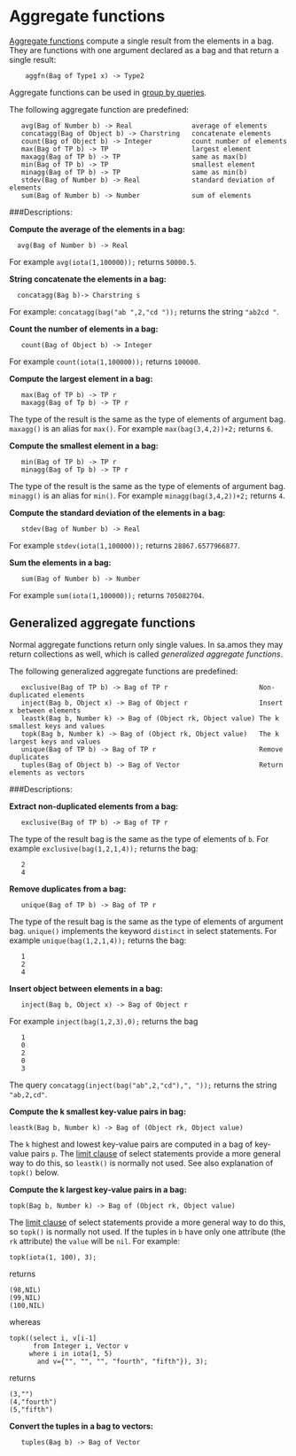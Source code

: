 # Aggregate functions

[Aggregate functions](../amosql/queries.md#aggregate-function) compute
a single result from the elements in a bag. They are functions with
one argument declared as a bag and that return a single result:
```
    aggfn(Bag of Type1 x) -> Type2
```

Aggregate functions can be used in [group by queries](../amosql/queries.md#group-by).

The following aggregate function are predefined:
```
   avg(Bag of Number b) -> Real               average of elements
   concatagg(Bag of Object b) -> Charstring   concatenate elements
   count(Bag of Object b) -> Integer          count number of elements
   max(Bag of TP b) -> TP                     largest element
   maxagg(Bag of TP b) -> TP                  same as max(b)
   min(Bag of TP b) -> TP                     smallest element
   minagg(Bag of TP b) -> TP                  same as min(b)
   stdev(Bag of Number b) -> Real             standard deviation of elements
   sum(Bag of Number b) -> Number             sum of elements
```

###Descriptions:

__Compute the average of the elements in a bag:__
```
  avg(Bag of Number b) -> Real
```
For example `avg(iota(1,100000));` returns `50000.5`.

__String concatenate the elements in a bag:__
```
  concatagg(Bag b)-> Charstring s
```
For example:
`concatagg(bag("ab ",2,"cd "));` returns the string `"ab2cd "`.

__Count the number of elements in a bag:__
```
   count(Bag of Object b) -> Integer
```
For example `count(iota(1,100000));` returns `100000`.

__Compute the largest element in a bag:__
```
   max(Bag of TP b) -> TP r
   maxagg(Bag of Tp b) -> TP r 
```
The type of the result is the same as the type of elements of argument bag. `maxagg()` is an alias for `max()`.
For example `max(bag(3,4,2))+2;` returns `6`.

__Compute the smallest element in a bag:__  
```
   min(Bag of TP b) -> TP r
   minagg(Bag of Tp b) -> TP r
```
The type of the result is the
same as the type of elements of argument bag.  `minagg()` is an alias
for `min()`. For example `minagg(bag(3,4,2))+2;` returns `4`.

__Compute the standard deviation of the elements in a bag:__
```
   stdev(Bag of Number b) -> Real
```
For example `stdev(iota(1,100000));` returns `28867.6577966877`.

__Sum the elements in a bag:__
```
   sum(Bag of Number b) -> Number
```
For example `sum(iota(1,100000));` returns `705082704`.

## Generalized aggregate functions

Normal aggregate functions return only single values. In sa.amos they
may return collections as well, which is called *generalized aggregate
functions*.

The following generalized aggregate functions are predefined:
```
   exclusive(Bag of TP b) -> Bag of TP r                       Non-duplicated elements
   inject(Bag b, Object x) -> Bag of Object r                  Insert x between elements
   leastk(Bag b, Number k) -> Bag of (Object rk, Object value) The k smallest keys and values
   topk(Bag b, Number k) -> Bag of (Object rk, Object value)   The k largest keys and values
   unique(Bag of TP b) -> Bag of TP r                          Remove duplicates
   tuples(Bag of Object b) -> Bag of Vector                    Return elements as vectors
```

###Descriptions:

__Extract non-duplicated elements from a bag:__
```
   exclusive(Bag of TP b) -> Bag of TP r
```
The type of the result bag is the same as the type of elements of `b`. 
For example `exclusive(bag(1,2,1,4));` returns the bag:
```
   2
   4
```

__Remove duplicates from a bag:__
```
   unique(Bag of TP b) -> Bag of TP r
```
The type of the result bag is the same as the type of elements of argument bag.
`unique()` implements the keyword `distinct` in select statements.
For example `unique(bag(1,2,1,4));` returns the bag:
```
   1
   2
   4
```

__Insert object between elements in a bag:__
```
   inject(Bag b, Object x) -> Bag of Object r
```
For example `inject(bag(1,2,3),0);` returns the bag
```
   1
   0
   2
   0
   3
```
The query
`concatagg(inject(bag("ab",2,"cd"),", "));` returns the string `"ab,2,cd"`.

__Compute the k smallest key-value pairs in bag:__
```
leastk(Bag b, Number k) -> Bag of (Object rk, Object value)
```
The `k` highest and lowest key-value pairs are computed in a bag of
key-value pairs `p`. The [limit clause](../amosql/queries.md#top-k-queries) of
select statements provide a more general way to do this, so
`leastk()` is normally not used. See also explanation of `topk()` below.

__Compute the k largest key-value pairs in a bag:__
```
topk(Bag b, Number k) -> Bag of (Object rk, Object value)
```
The [limit clause](../amosql/queries.md#top-k-queries) of
select statements provide a more general way to do this, so
`topk()` is normally not used.
If the tuples in `b` have only one attribute (the `rk` attribute) the
`value` will be `nil`. 
For example:
```
topk(iota(1, 100), 3);
```
returns
```
(98,NIL)
(99,NIL)
(100,NIL)
```
whereas
```
topk((select i, v[i-1]
      from Integer i, Vector v
     where i in iota(1, 5)
       and v={"", "", "", "fourth", "fifth"}), 3);
```
returns
```
(3,"")
(4,"fourth")
(5,"fifth")
```

__Convert the tuples in a bag to vectors:__
```
   tuples(Bag b) -> Bag of Vector
```

